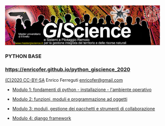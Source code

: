 [![Copertina](Copertina.png)](http://www.mastergiscience.it)

### PYTHON BASE

### https://enricofer.github.io/python_giscience_2020

[(C)2020 CC-BY-SA](https://creativecommons.org/licenses/by-sa/3.0/it/) Enrico Ferreguti enricofer@gmail.com

* [Modulo 1: fondamenti di python - installazione - l'ambiente operativo](https://enricofer.github.io/python_giscience_2020/MODULI/modulo_1.htm)

* [Modulo 2: funzioni, moduli e programmazione ad oggetti](https://enricofer.github.io/python_giscience_2020/MODULI/modulo_2.htm)

* [Modulo 3: moduli, gestione dei pacchetti e strumenti di collaborazione](https://enricofer.github.io/python_giscience_2020/MODULI/modulo_3.htm)

* [Modulo 4: django framework](https://enricofer.github.io/python_giscience_2020/MODULI/modulo_4.htm)

  
